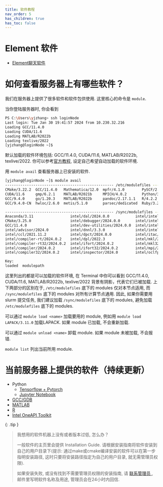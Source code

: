 ```yaml
---
title: 软件教程
nav_order: 5
has_children: true
has_toc: false
---
```


# Element 软件
- [Element聊天软件](element)

# 如何查看服务器上有哪些软件？

我们在服务器上提供了很多软件和软件包供使用. 这里核心的命令是 `module`.

当你登陆服务器时, 你会看到

~~~  bash
PS C:\Users\yjzhang> ssh loginNode
Last login: Tue Jan 30 19:41:57 2024 from 10.230.32.216
Loading GCC/11.4.0
Loading CUDA/11.6
Loading MATLAB/R2022b
Loading texlive/2022
[yjzhang@loginNode ~]$
~~~

默认加载的软件环境包括: GCC/11.4.0, CUDA/11.6, MATLAB/R2022b, texlive/2022. 你可以参考[官方教程](https://modules.readthedocs.io/en/latest/module.html#collections), 设定自己希望自动加载的软件环境.

用 `module avail` 查看服务器上已安装的软件.

~~~  bash
[yjzhang@loginNode ~]$ module avail
-------------------------------------------------- /etc/modulefiles ---------------------------------------------------
CMake/3.22.2  GCC/11.4.0   Mathematica/12.0  mpfr/4.1.0        PySCF/2.2      scotch/7.0.1  texlive/2022
CUDA/11.6     gmp/6.2.1    MATLAB/R2021b     MPICH/4.0.2       Python/3.10.2  SPICE/3f5
GCC/9.4.0     go/1.20.3    MATLAB/R2022b     pandoc/2.17.1.1   R/4.2.2        StarPU/1.3.9
GCC/9.4.0-CN  hwloc/2.6.0  metis/5.1.0       parsec/dedicated  Ruby/3.2.2     texlive/2021

-------------------------------------------------- /sync/modulefiles --------------------------------------------------
Anaconda/3.11                 intel/dal/2024.0.0            intel/intel_ipp_ia32/2021.10      intel/tbb/2021.11
CMake/3.25.0                  intel/debugger/2024.0.0       intel/intel_ipp_intel64/2021.10   intel/tbb32/2021.11
GCC/11.4.0                    intel/dev-utilities/2024.0.0  intel/intel_ippcp_ia32/2021.9     intel/vtune/2024.0
intel/advisor/2024.0          intel/dnnl/3.3.0              intel/intel_ippcp_intel64/2021.9  LAPACK/3.11.0
intel/ccl/2021.11.2           intel/dpct/2024.0.0           intel/itac/2022.0                 OpenBLAS/0.3.26
intel/compiler-rt/2024.0.2    intel/dpl/2022.3              intel/mkl/2024.0                  Python/3.8.12
intel/compiler-rt32/2024.0.2  intel/ifort/2024.0.2          intel/mkl32/2024.0                Python/3.10.12
intel/compiler/2024.0.2       intel/ifort32/2024.0.2        intel/mpi/2021.11
intel/compiler32/2024.0.2     intel/inspector/2024.0        intel/oclfpga/2024.0.0

Key:
loaded  modulepath
~~~

这里列出的都是可以加载的软件环境, 在 Terminal 中你可以看到 GCC/11.4.0, CUDA/11.6, MATLAB/R2022b, texlive/2022 背景有阴影，代表它们已被加载. 上下两部分的区别在于, `/etc/modulefiles` 底下的 modules 仅对本节点适用, 而 `/sync/modulefiles` 底下的 modules 对所有计算节点通用. 因此, 如果你需要用 slurm 提交任务, 我们建议加载 `/sync/modulefiles` 底下的 modules, 避免加载 `/etc/modulefiles` 底下的 modules.

可以通过 `module load <name>` 加载要用的 module, 例如用 `module load LAPACK/3.11.0` 加载LAPACK. 如果 module 已加载, 不会重新加载.

可以通过 `module unload <name>` 卸载 module. 如果 module 未被加载, 不会报错.

`module list` 列出当前所用 module.

# 当前服务器上提供的软件（持续更新）
- Python
  - [Tensorflow + Pytorch](python/python-tensorflow-pytorch)
  - [Jupyter Notebook](python/python-jupyter-notebook)
- [GCC/GDB](gcc-gdb)
- [MATLAB](MATLAB)
- [R](R)
- [Intel OneAPI Toolkit](intel)


{: .tip }
> 我想用的软件机器上没有或者版本过低, 怎么办？
>
> 一般软件的主页里会提供 Installation Guide. 请根据安装指南将软件安装到自己的用户目录下(提示: 通过make或cmake编译安装的软件可以在第一步指明安装路径, 这时只要将安装路径指定为自己的用户目录, 就无需管理员权限).
>
> 如果安装失败, 或没有找到不需要管理员权限的安装指南, 请 <a class="one" href="mailto:cash_admin@163.com"> 联系管理员 </a>, 邮件里写明软件名称及用途, 管理员会在24小时内回信.
